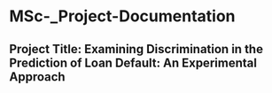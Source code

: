 # MSc-_Project-Documentation
## Project Title: Examining Discrimination in the Prediction of Loan Default: An Experimental Approach

